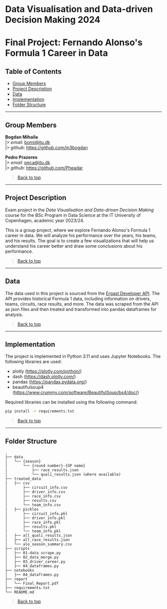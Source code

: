 # Data Visualisation and Data-driven Decision Making 2024
# Final Project: Fernando Alonso's Formula 1 Career in Data

## Table of Contents

- [Group Members](#group-members)
- [Project Description](#project-description)
- [Data](#data)
- [Implementation](#implementation)
- [Folder Structure](#folder-structure)

---

## Group Members

**Bogdan Mihaila**  
|> *email*: bomi@itu.dk  
|> *github*: https://github.com/m3bogdan

**Pedro Prazeres**  
|> *email*: peca@itu.dk  
|> *github*: https://github.com/Pheadar

>[Back to top](#table-of-contents)

---

## Project Description

Exam project in the *Data Visualisation and Data-driven Decision Making* course for the BSc Program in Data Science at the IT University of Copenhagen, academic year 2023/24.

This is a group project, where we explore Fernando Alonso's Formula 1 career in data. We will analyze his performance over the years, his teams, and his results. The goal is to create a few visualizations that will help us understand his career better and draw some conclusions about his performance.

>[Back to top](#table-of-contents)

---

## Data

The data used in this project is sourced from the [Ergast Developer API](http://ergast.com/mrd/). The API provides historical Formula 1 data, including information on drivers, teams, circuits, race results, and more. The data was scraped from the API as json files and then treated and transformed into pandas dataframes for analysis.

>[Back to top](#table-of-contents)

---

## Implementation

The project is implemented in Python 3.11 and uses Jupyter Notebooks. The following libraries are used:
- plotly (https://plotly.com/python/)
- dash (https://dash.plotly.com/)
- pandas (https://pandas.pydata.org/)
- beautifulsoup4 (https://www.crummy.com/software/BeautifulSoup/bs4/doc/)

Required libraries can be installed using the following command:
```bash
pip install -r requirements.txt
```
>[Back to top](#table-of-contents)

---

## Folder Structure

```
.
├── data
│   └── {season}
│       └── {round number}-{GP name}
|           ├── race_results.json
│           └── quali_results.json (where available)
├── treated_data
|   ├── csv
│       ├── circuit_info.csv
│       ├── driver_info.csv
│       ├── race_info.csv
│       ├── results.csv
│       └── team_info.csv
|   ├── pickles
│       ├── circuit_info.pkl
│       ├── driver_info.pkl
│       ├── race_info.pkl
│       ├── results.pkl
│       └── team_info.pkl
|   ├── all_quali_results.json
|   ├── all_race_results.json
│   └── alo_season_summary.csv
├── scripts
│   ├── 01-data_scrape.py
│   ├── 02_data_merge.py
│   ├── 03_driver_career.py
│   ├── 04_dataframes.py
├── notebooks
│   ├── 04_dataframes.py
├── report
│   └── Final_Report.pdf
├── requirements.txt
└── README.md
```

>[Back to top](#table-of-contents)